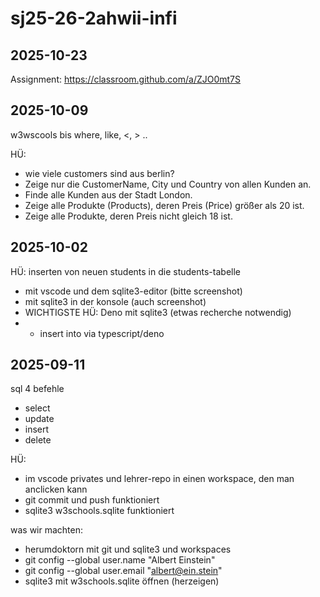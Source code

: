 # sj25-26-2ahwii-infi

## 2025-10-23

Assignment: <https://classroom.github.com/a/ZJO0mt7S>

## 2025-10-09

w3wscools bis where, like, <, >  ..

HÜ:

- wie viele customers sind aus berlin?
- Zeige nur die CustomerName, City und Country von allen Kunden an.
- Finde alle Kunden aus der Stadt London.
- Zeige alle Produkte (Products), deren Preis (Price) größer als 20 ist.
- Zeige alle Produkte, deren Preis nicht gleich 18 ist.

## 2025-10-02

HÜ: inserten von neuen students in die students-tabelle

- mit vscode und dem sqlite3-editor (bitte screenshot)
- mit sqlite3 in der konsole (auch screenshot)
- WICHTIGSTE HÜ: Deno mit sqlite3 (etwas recherche notwendig)
- - insert into via typescript/deno

## 2025-09-11

sql 4 befehle

- select
- update
- insert
- delete

HÜ:

- im vscode privates und lehrer-repo in einen workspace, den man anclicken kann
- git commit und push funktioniert
- sqlite3 w3schools.sqlite  funktioniert

was wir machten:

- herumdoktorn mit git und sqlite3 und workspaces
- git config --global user.name "Albert Einstein"
- git config --global user.email "albert@ein.stein"
- sqlite3 mit w3schools.sqlite öffnen (herzeigen)
